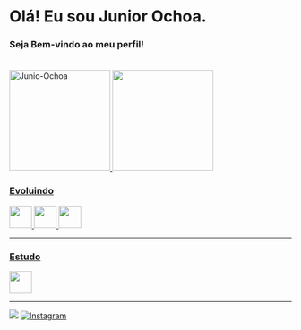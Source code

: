 # Olá! Eu sou Junior Ochoa.
### Seja Bem-vindo ao meu perfil! <br/> <br/>

<div>
<a href="https://github.com/Junior-Ochoa">
<img loading="lazy" height="180em" src="https://github-readme-stats.vercel.app/api/top-langs/?username=Junior-Ochoa&layout=compact&theme=dark" alt="Junio-Ochoa"/>
<img loading="lazy" height="180em" src="https://github-readme-stats.vercel.app/api?username=Junior-Ochoa&show_icons=true&theme=dark"/>
</div>

### Evoluindo
<img src="https://cdn.jsdelivr.net/gh/devicons/devicon/icons/javascript/javascript-original.svg" width="40" heigh="40"/>  <img src="https://cdn.jsdelivr.net/gh/devicons/devicon/icons/typescript/typescript-original.svg" width="40" heigh="40"/> <img src="https://cdn.jsdelivr.net/gh/devicons/devicon/icons/react/react-original-wordmark.svg" width="40" heigh="40"/>
<hr/>

### Estudo
<img src="https://cdn.jsdelivr.net/gh/devicons/devicon/icons/flutter/flutter-original.svg" width="40" heigh="40"/>
  
<hr/>

  
<a href = "mailto:ademirks@gmail.com"><img src="https://img.shields.io/badge/Gmail-D14836?style=for-the-badge&logo=gmail&logoColor=white" target="_blank"></a>
[![Instagram](https://img.shields.io/badge/Instagram-E4405F?style=for-the-badge&logo=instagram&logoColor=white)](https://instagram.com/jjuniorochoa)
    
 




